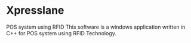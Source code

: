 # Xpresslane
POS system using RFID
This software is a windows application written in C++ for POS system using RFID Technology.
